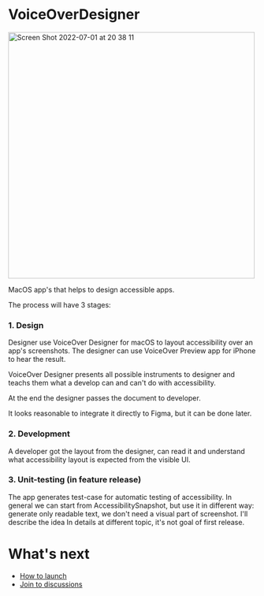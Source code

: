 # VoiceOverDesigner

<img width="500" alt="Screen Shot 2022-07-01 at 20 38 11" src="https://user-images.githubusercontent.com/3120680/176926458-f46bad3b-4235-47ca-ab18-fa203ddb61d2.png">

MacOS app's that helps to design accessible apps.

The process will have 3 stages:

### 1. Design

Designer use VoiceOver Designer for macOS to layout accessibility over an app's screenshots. The designer can use VoiceOver Preview app for iPhone to hear the result.

VoiceOver Designer presents all possible instruments to designer and teachs them what a develop can and can't do with accessibility.

At the end the designer passes the document to developer.

It looks reasonable to integrate it directly to Figma, but it can be done later.

### 2. Development

A developer got the layout from the designer, can read it and understand what accessibility layout is expected from the visible UI.

### 3. Unit-testing (in feature release)

The app generates test-case for automatic testing of accessibility. In general we can start from AccessibilitySnapshot, but use it in different way: generate only readable text, we don't need a visual part of screenshot. I'll describe the idea In details at different topic, it's not goal of first release.

# What's next
- [How to launch](https://github.com/VODGroup/VoiceOverDesigner/wiki)
- [Join to discussions](https://github.com/VODGroup/VoiceOverDesigner/discussions)


